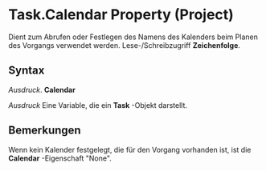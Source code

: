 
# Task.Calendar Property (Project)

Dient zum Abrufen oder Festlegen des Namens des Kalenders beim Planen des Vorgangs verwendet werden. Lese-/Schreibzugriff  **Zeichenfolge**.


## Syntax

 _Ausdruck_. **Calendar**

 _Ausdruck_ Eine Variable, die ein **Task** -Objekt darstellt.


## Bemerkungen

Wenn kein Kalender festgelegt, die für den Vorgang vorhanden ist, ist die  **Calendar** -Eigenschaft "None".

